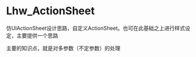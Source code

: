 # Lhw_ActionSheet
仿UIActionSheet设计思路，自定义ActionSheet。也可在此基础之上进行样式设定，主要提供一个思路 

主要的知识点，就是对多参数（不定参数）的处理
